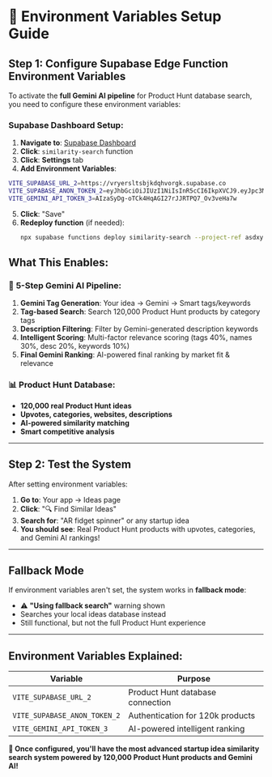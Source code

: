 # 🚀 **Environment Variables Setup Guide**

## **Step 1: Configure Supabase Edge Function Environment Variables**

To activate the **full Gemini AI pipeline** for Product Hunt database search, you need to configure these environment variables:

### **Supabase Dashboard Setup**:

1. **Navigate to**: [Supabase Dashboard](https://supabase.com/dashboard/project/asdxyjnmgkhsznzrbcxv/functions)
2. **Click**: `similarity-search` function  
3. **Click**: **Settings** tab
4. **Add Environment Variables**:

```bash
VITE_SUPABASE_URL_2=https://vryersltsbjkdqhvorgk.supabase.co
VITE_SUPABASE_ANON_TOKEN_2=eyJhbGciOiJIUzI1NiIsInR5cCI6IkpXVCJ9.eyJpc3MiOiJzdXBhYmFzZSIsInJlZiI6InZyeWVyc2x0c2Jqa2RxaHZvcmdrIiwicm9sZSI6ImFub24iLCJpYXQiOjE3NTAzNDk3NDIsImV4cCI6MjA2NTkyNTc0Mn0.3B4oZUOh9pTxeFls5wSc8gmrrA97tbudn796jXPXN6k
VITE_GEMINI_API_TOKEN_3=AIzaSyDg-oTCk4HqAGI27rJJRTPQ7_Ov3veHa7w
```

5. **Click**: "Save"
6. **Redeploy function** (if needed):
   ```bash
   npx supabase functions deploy similarity-search --project-ref asdxyjnmgkhsznzrbcxv
   ```

## **What This Enables**:

### 🤖 **5-Step Gemini AI Pipeline**:

1. **Gemini Tag Generation**: Your idea → Gemini → Smart tags/keywords
2. **Tag-based Search**: Search 120,000 Product Hunt products by category tags  
3. **Description Filtering**: Filter by Gemini-generated description keywords
4. **Intelligent Scoring**: Multi-factor relevance scoring (tags 40%, names 30%, desc 20%, keywords 10%)
5. **Final Gemini Ranking**: AI-powered final ranking by market fit & relevance

### 📊 **Product Hunt Database**:
- **120,000 real Product Hunt ideas**
- **Upvotes, categories, websites, descriptions**
- **AI-powered similarity matching**
- **Smart competitive analysis**

---

## **Step 2: Test the System**

After setting environment variables:

1. **Go to**: Your app → Ideas page
2. **Click**: "🔍 Find Similar Ideas" 
3. **Search for**: "AR fidget spinner" or any startup idea
4. **You should see**: Real Product Hunt products with upvotes, categories, and Gemini AI rankings!

---

## **Fallback Mode**

If environment variables aren't set, the system works in **fallback mode**:
- ⚠️ **"Using fallback search"** warning shown
- Searches your local ideas database instead  
- Still functional, but not the full Product Hunt experience

---

## **Environment Variables Explained**:

| Variable | Purpose |
|----------|---------|
| `VITE_SUPABASE_URL_2` | Product Hunt database connection |
| `VITE_SUPABASE_ANON_TOKEN_2` | Authentication for 120k products |
| `VITE_GEMINI_API_TOKEN_3` | AI-powered intelligent ranking |

**🎯 Once configured, you'll have the most advanced startup idea similarity search system powered by 120,000 Product Hunt products and Gemini AI!** 
